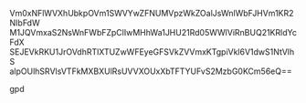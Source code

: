 Vm0xNFlWVXhUbkpOVm1SWVYwZFNUMVpzWkZOalJsWnlWbFJHVm1KR2NIbFdW
M1JQVmxaS2NsWnFWbFZpClIwMHhWa1JHU21Rd05WWlViRnBUQ21KRldYcFdX
SEJEVkRKU1JrOVdhRTlXTUZwWFEyeGFSVkZVVmxKTgpiVkl6V1dwS1NtVlhS
alpOUlhSRVlsVTFkMXBXUlRsUVVXOUxXbTFTYUFvS2MzbG0KCm56eQ==

gpd
